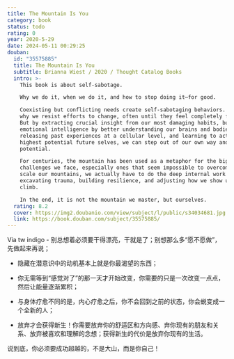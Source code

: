 ```yaml
---
title: The Mountain Is You
category: book
status: todo
rating: 0
year: 2020-5-29
date: 2024-05-11 00:29:25
douban:
  id: "35575885"
  title: The Mountain Is You
  subtitle: Brianna Wiest / 2020 / Thought Catalog Books
  intro: >-
    This book is about self-sabotage.

    Why we do it, when we do it, and how to stop doing it—for good.

    Coexisting but conflicting needs create self-sabotaging behaviors. This is
    why we resist efforts to change, often until they feel completely futile.
    But by extracting crucial insight from our most damaging habits, building
    emotional intelligence by better understanding our brains and bodies,
    releasing past experiences at a cellular level, and learning to act as our
    highest potential future selves, we can step out of our own way and into our
    potential.

    For centuries, the mountain has been used as a metaphor for the big
    challenges we face, especially ones that seem impossible to overcome. To
    scale our mountains, we actually have to do the deep internal work of
    excavating trauma, building resilience, and adjusting how we show up for the
    climb.

    In the end, it is not the mountain we master, but ourselves.
  rating: 8.2
  cover: https://img2.doubanio.com/view/subject/l/public/s34034681.jpg
  link: https://book.douban.com/subject/35575885/
---
```


Via tw indigo - 别总想着必须要干得漂亮，干就是了；别想那么多“愿不愿做”，先做起来再说；

- 隐藏在潜意识中的动机基本上就是你最渴望的东西；

- 你无需等到“感觉对了”的那一天才开始改变，你需要的只是一次改变一点点，然后让能量逐渐累积；

- 与身体疗愈不同的是，内心疗愈之后，你不会回到之前的状态，你会蜕变成一个全新的人；

- 放弃才会获得新生！你需要放弃你的舒适区和方向感、弃你现有的朋友和关系、放弃被喜欢和理解的念想；获得新生的代价是放弃你现有的生活。

说到底，你必须要成功超越的，不是大山，而是你自己！